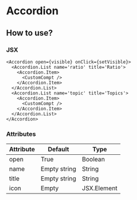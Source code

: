 # Accordion

## How to use?

### JSX

```
<Accordion open={visible} onClick={setVisible}>
  <Accordion.List name='ratio' title='Ratio'>
    <Accordion.Item>
      <CustomCompt />
    </Accordion.Item>
  </Accordion.List>
  <Accordion.List name='topic' title='Topics'>
    <Accordion.Item>
      <CustomCompt />
    </Accordion.Item>
  </Accordion.List>
</Accordion>
```

### Attributes

| Attribute | Default      | Type        |
| --------- | ------------ | ----------- |
| open      | True         | Boolean     |
| name      | Empty string | String      |
| title     | Empty string | String      |
| icon      | Empty        | JSX.Element |
